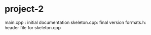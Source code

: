 # project-2
main.cpp : initial documentation
skeleton.cpp: final version
formats.h: header file for skeleton.cpp
